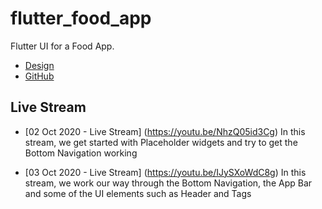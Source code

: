 # flutter_food_app

Flutter UI for a Food App.

- [Design](https://cdn.dribbble.com/users/1615584/screenshots/14132700/media/b51314060013c69de0e7563e73d38e10.jpg)
- [GitHub](https://github.com/codingbbq/flutter_food_app)

## Live Stream

- [02 Oct 2020 - Live Stream] (https://youtu.be/NhzQ05id3Cg)
In this stream, we get started with Placeholder widgets and try to get the Bottom Navigation working

- [03 Oct 2020 - Live Stream] (https://youtu.be/IJySXoWdC8g)
In this stream, we work our way through the Bottom Navigation, the App Bar and some of the UI elements such as Header and Tags

